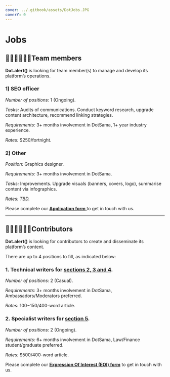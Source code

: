 ```yaml
---
cover: ../.gitbook/assets/DotJobs.JPG
coverY: 0
---
```


# Jobs

## 👩🏿‍💻👨🏼‍💻**Team members**

**Dot.alert()** is looking for team member(s) to manage and develop its platform’s operations.

### **1) SEO officer**&#x20;

_Number of positions:_ 1 (Ongoing).

_Tasks:_ Audits of communications. Conduct keyword research, upgrade content architecture, recommend linking strategies.

_Requirements:_ 3+ months involvement in DotSama, 1+ year industry experience.

_Rates:_ $250/fortnight.



### **2) Other**

_Position:_ Graphics designer.

_Requirements:_ 3+ months involvement in DotSama.

_Tasks:_ Improvements. Upgrade visuals (banners, covers, logo), summarise content via infographics.

_Rates: TBD._



Please complete our [**Application form** ](https://forms.gle/rdpbd6sQNYMoui1w9)to get in touch with us.

****

## 👨🏻‍💼👩🏾‍💼Contributors

**Dot.alert()** is looking for contributors to create and disseminate its platform’s content.

There are up to 4 positions to fill, as indicated below:

### **1. Technical writers for** [**sections 2, 3 and 4**](https://docs.google.com/document/d/1TXH0E2CD12aLhXjQWdHUvx0gZ6jyUn5HZbGIisgb4Eo/edit?usp=sharing)**.**&#x20;

_Number of positions:_ 2 (Casual).

_Requirements:_ 3+ months involvement in DotSama, Ambassadors/Moderators preferred.

_Rates:_ $100-$150/400-word article.



### **2. Specialist writers for** [**section 5**](https://docs.google.com/document/d/1TXH0E2CD12aLhXjQWdHUvx0gZ6jyUn5HZbGIisgb4Eo/edit?usp=sharing)**.**&#x20;

_Number of positions:_ 2 (Ongoing).

_Requirements:_ 6+ months involvement in DotSama, Law/Finance student/graduate preferred.

_Rates:_ $500/400-word article.



Please complete our [**Expression Of Interest (EOI) form**](https://forms.gle/J7qvCvr9s5BRuowU7) to get in touch with us.

